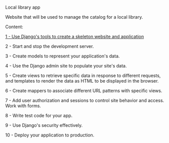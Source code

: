 Local library app

Website that will be used to manage the catalog for a local library.

Content:

[1 - Use Django's tools to create a skeleton website and application](https://developer.mozilla.org/en-US/docs/Learn/Server-side/Django/skeleton_website)


2 - Start and stop the development server.


3 - Create models to represent your application's data.

4 - Use the Django admin site to populate your site's data.


5 - Create views to retrieve specific data in response to different requests, and templates to render the data as HTML to be displayed in the browser.


6 - Create mappers to associate different URL patterns with specific views.


7 - Add user authorization and sessions to control site behavior and access.
Work with forms.


8 - Write test code for your app.


9 - Use Django's security effectively.


10 - Deploy your application to production.
